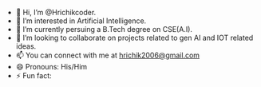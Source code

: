 - 👋 Hi, I’m @Hrichikcoder.
- 👀 I’m interested in Artificial Intelligence.
- 🌱 I’m currently persuing a B.Tech degree on CSE(A.I).
- 💞️ I’m looking to collaborate on projects related to gen AI and IOT related ideas.
- 📫 You can connect with me at hrichik2006@gmail.com
- 😄 Pronouns: His/Him
- ⚡ Fun fact: 

<!---
Hrichikcoder/Hrichikcoder is a ✨ special ✨ repository because its `README.md` (this file) appears on your GitHub profile.
You can click the Preview link to take a look at your changes.
--->
